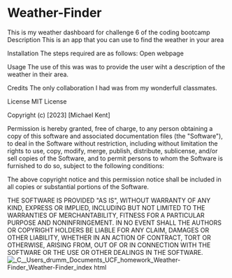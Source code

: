 # Weather-Finder
This is my  weather dashboard for challenge 6 of the coding bootcamp
Description
This is an app that you can use to find the weather in your area

Installation
The steps required are as follows: Open webpage

Usage
The use of this was was to provide the user wiht a description of the weather in their area.

Credits
The only collaboration I had was from my wonderfull classmates.

License
MIT License

Copyright (c) [2023] [Michael Kent]

Permission is hereby granted, free of charge, to any person obtaining a copy of this software and associated documentation files (the "Software"), to deal in the Software without restriction, including without limitation the rights to use, copy, modify, merge, publish, distribute, sublicense, and/or sell copies of the Software, and to permit persons to whom the Software is furnished to do so, subject to the following conditions:

The above copyright notice and this permission notice shall be included in all copies or substantial portions of the Software.

THE SOFTWARE IS PROVIDED "AS IS", WITHOUT WARRANTY OF ANY KIND, EXPRESS OR IMPLIED, INCLUDING BUT NOT LIMITED TO THE WARRANTIES OF MERCHANTABILITY, FITNESS FOR A PARTICULAR PURPOSE AND NONINFRINGEMENT. IN NO EVENT SHALL THE AUTHORS OR COPYRIGHT HOLDERS BE LIABLE FOR ANY CLAIM, DAMAGES OR OTHER LIABILITY, WHETHER IN AN ACTION OF CONTRACT, TORT OR OTHERWISE, ARISING FROM, OUT OF OR IN CONNECTION WITH THE SOFTWARE OR THE USE OR OTHER DEALINGS IN THE SOFTWARE.
![_C__Users_drumm_Documents_UCF_homework_Weather-Finder_Weather-Finder_index html](https://user-images.githubusercontent.com/126822125/231048869-fdb9a5a0-4c0c-4418-a4a0-421c16049998.png)
